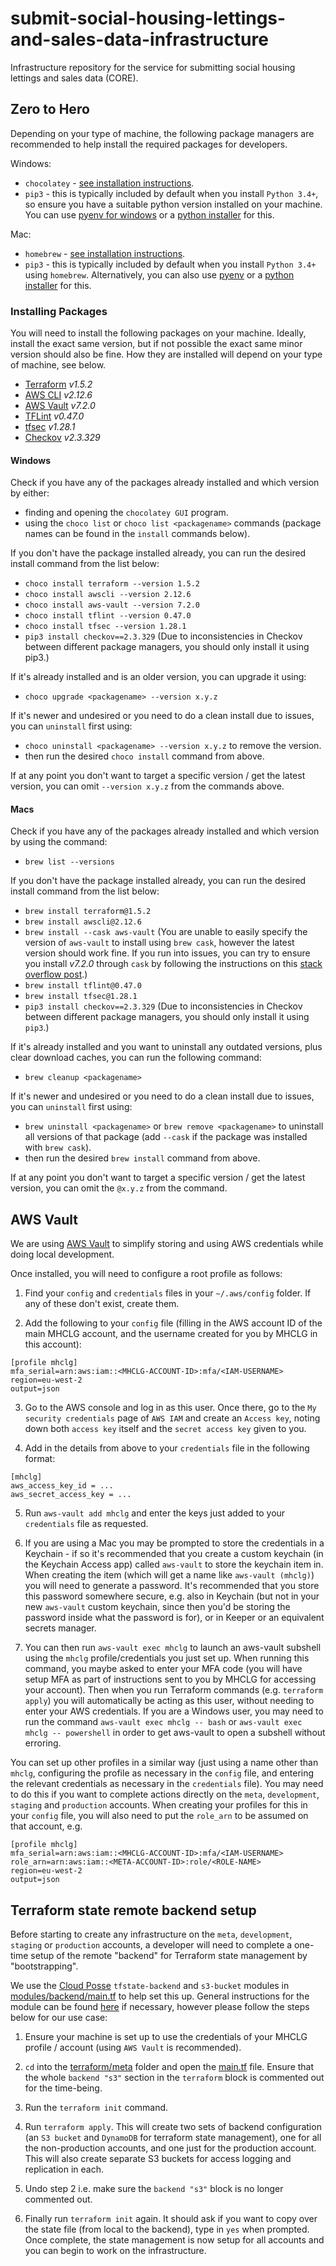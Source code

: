 # submit-social-housing-lettings-and-sales-data-infrastructure
Infrastructure repository for the service for submitting social housing lettings and sales data (CORE).

## Zero to Hero
Depending on your type of machine, the following package managers are recommended to help install the required 
packages for developers.

Windows:
- `chocolatey` - [see installation instructions](https://chocolatey.org/install#individual).
- `pip3` - this is typically included by default when you install `Python 3.4+`, so ensure you have a suitable python
version installed on your machine. You can use [pyenv for windows](https://github.com/pyenv-win/pyenv-win) or a
[python installer](https://www.python.org/downloads/windows/) for this.

Mac:
- `homebrew` - [see installation instructions](https://brew.sh/).
- `pip3` - this is typically included by default when you install `Python 3.4+` using `homebrew`. Alternatively, you 
  can also use [pyenv](https://github.com/pyenv/pyenv) or a [python installer](https://www.python.org/downloads/macos/)
  for this.

### Installing Packages
You will need to install the following packages on your machine. Ideally, install the exact same version, but if not 
possible the exact same minor version should also be fine. How they are installed will depend on your type of machine,
see below.

- [Terraform](https://github.com/hashicorp/terraform) _v1.5.2_
- [AWS CLI](https://github.com/aws/aws-cli) _v2.12.6_
- [AWS Vault](https://github.com/99designs/aws-vault) _v7.2.0_
- [TFLint](https://github.com/terraform-linters/tflint) _v0.47.0_
- [tfsec](https://github.com/aquasecurity/tfsec) _v1.28.1_
- [Checkov](https://github.com/bridgecrewio/checkov) _v2.3.329_

#### Windows

Check if you have any of the packages already installed and which version by either:
- finding and opening the `chocolatey GUI` program.
- using the `choco list` or `choco list <packagename>` commands (package names can be found in the `install` commands
below).

If you don't have the package installed already, you can run the desired install command from the list below:
- `choco install terraform --version 1.5.2`
- `choco install awscli --version 2.12.6`
- `choco install aws-vault --version 7.2.0`
- `choco install tflint --version 0.47.0`
- `choco install tfsec --version 1.28.1`
- `pip3 install checkov==2.3.329` (Due to inconsistencies in Checkov between different package managers, you should 
  only install it using pip3.)

If it's already installed and is an older version, you can upgrade it using:
- `choco upgrade <packagename> --version x.y.z`

If it's newer and undesired or you need to do a clean install due to issues, you can `uninstall` first using:
- `choco uninstall <packagename> --version x.y.z` to remove the version.
- then run the desired `choco install` command from above.

If at any point you don't want to target a specific version / get the latest version, you can omit `--version x.y.z`
from the commands above.

#### Macs

Check if you have any of the packages already installed and which version by using the command:
- `brew list --versions`

If you don't have the package installed already, you can run the desired install command from the list below:
- `brew install terraform@1.5.2`
- `brew install awscli@2.12.6`
- `brew install --cask aws-vault` (You are unable to easily specify the version of `aws-vault` to install using 
  `brew cask`, however the latest version should work fine. If you run into issues, you can try to ensure you install 
  _v7.2.0_ through `cask` by following the instructions on this [stack overflow post](https://stackoverflow.com/questions/58373704/homebrew-how-do-you-specify-a-version-using-brew-cask).)
- `brew install tflint@0.47.0`
- `brew install tfsec@1.28.1`
- `pip3 install checkov==2.3.329` (Due to inconsistencies in Checkov between different package managers, you should 
  only install it using `pip3`.)

If it's already installed and you want to uninstall any outdated versions, plus clear download caches, you can run the
following command:
- `brew cleanup <packagename>`

If it's newer and undesired or you need to do a clean install due to issues, you can `uninstall` first using:
- `brew uninstall <packagename>` or `brew remove <packagename>` to uninstall all versions of that package (add 
  `--cask` if the package was installed with `brew cask`).
- then run the desired `brew install` command from above.

If at any point you don't want to target a specific version / get the latest version, you can omit the `@x.y.z`
from the command.

## AWS Vault

We are using [AWS Vault](https://github.com/99designs/aws-vault) to simplify storing and using AWS credentials while 
doing local development.

Once installed, you will need to configure a root profile as follows:

1. Find your `config` and `credentials` files in your `~/.aws/config` folder. If any of these don't exist, create them.


2. Add the following to your `config` file (filling in the AWS account ID of the main MHCLG account, and the 
   username created for you by MHCLG in this account):
```
[profile mhclg]
mfa_serial=arn:aws:iam::<MHCLG-ACCOUNT-ID>:mfa/<IAM-USERNAME>
region=eu-west-2
output=json
```

3. Go to the AWS console and log in as this user. Once there, go to the `My security credentials` page of `AWS IAM` 
   and create an `Access key`, noting down both `access key` itself and the `secret access key` given to you.


4. Add in the details from above to your `credentials` file in the following format:
```
[mhclg]
aws_access_key_id = ...
aws_secret_access_key = ...
``````

5. Run `aws-vault add mhclg` and enter the keys just added to your `credentials` file as requested.


6. If you are using a Mac you may be prompted to store the credentials in a Keychain - if so it's recommended that 
   you create a custom keychain (in the Keychain Access app) called `aws-vault` to store the keychain item in. When 
   creating the item (which will get a name like `aws-vault (mhclg)`) you will need to generate a password. It's 
   recommended that you store this password somewhere secure, e.g. also in Keychain (but not in your new `aws-vault` 
   custom keychain, since then you'd be storing the password inside what the password is for), or in Keeper or an 
   equivalent secrets manager.


7. You can then run `aws-vault exec mhclg` to launch an aws-vault subshell using the `mhclg` profile/credentials you 
   just set up. When running this command, you maybe asked to enter your MFA code (you will have setup MFA as part 
   of instructions sent to you by MHCLG for accessing your account). Then when you run Terraform commands (e.g. 
   `terraform apply`) you will automatically be acting as this user, without needing to enter your AWS credentials. 
   If you are a Windows user, you may need to run the command `aws-vault exec mhclg -- bash` or `aws-vault exec 
   mhclg -- powershell` in order to get aws-vault to open a subshell without erroring.


You can set up other profiles in a similar way (just using a name other than `mhclg`, configuring the profile as 
necessary in the `config` file, and entering the relevant credentials as necessary in the `credentials` file). You may 
need to do this if you want to complete actions directly on the `meta`, `development`, `staging` and `production` 
accounts. When creating your profiles for this in your `config` file, you will also need to put the `role_arn` to be 
assumed on that account, e.g.
```
[profile mhclg]
mfa_serial=arn:aws:iam::<MHCLG-ACCOUNT-ID>:mfa/<IAM-USERNAME>
role_arn=arn:aws:iam::<META-ACCOUNT-ID>:role/<ROLE-NAME>
region=eu-west-2
output=json
```

## Terraform state remote backend setup

Before starting to create any infrastructure on the `meta`, `development`, `staging` or `production` accounts, a
developer will need to complete a one-time setup of the remote "backend" for Terraform state management by 
"bootstrapping".

We use the [Cloud Posse](https://github.com/cloudposse) `tfstate-backend` and `s3-bucket` modules in 
[modules/backend/main.tf](terraform/modules/backend/main.tf) to help set this up. General instructions for
the module can be found [here](https://github.com/cloudposse/terraform-aws-tfstate-backend#usage) if necessary, however
please follow the steps below for our use case:

1. Ensure your machine is set up to use the credentials of your MHCLG profile / account (using `AWS Vault` is 
   recommended).


2. `cd` into the [terraform/meta](terraform/meta) folder and open the [main.tf](terraform/meta/main.tf) file. Ensure 
   that the whole `backend "s3"` section in the `terraform` block is commented out for the time-being.


3. Run the `terraform init` command.


3. Run `terraform apply`. This will create two sets of backend configuration (an `S3 bucket` and `DynamoDB` for 
   terraform state management), one for all the non-production accounts, and one just for the production 
   account. This will also create separate S3 buckets for access logging and replication in each.


4. Undo step 2 i.e. make sure the `backend "s3"` block is no longer commented out.


5. Finally run `terraform init` again. It should ask if you want to copy over the state file (from local to the 
   backend), type in `yes` when prompted. Once complete, the state management is now setup for all accounts and you 
   can begin to work on the infrastructure.